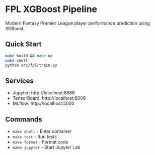 # FPL XGBoost Pipeline

Modern Fantasy Premier League player performance prediction using XGBoost.

## Quick Start

```bash
make build && make up
make shell
python src/fpl/train.py
```

## Services
- Jupyter: http://localhost:8888
- TensorBoard: http://localhost:6006  
- MLflow: http://localhost:5000

## Commands
- `make shell` - Enter container
- `make test` - Run tests
- `make format` - Format code
- `make jupyter` - Start Jupyter Lab
